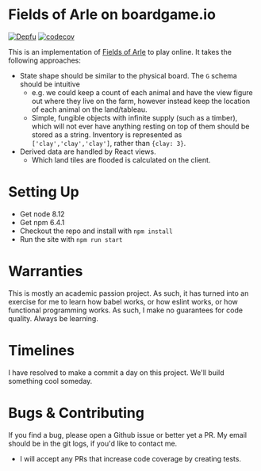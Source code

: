 # Fields of Arle on boardgame.io

[![Depfu](https://badges.depfu.com/badges/ede82a33ca142bfe99428710696ad9b3/overview.svg)](https://depfu.com/github/philihp/fields-of-arle?project_id=5793)
[![codecov](https://codecov.io/gh/philihp/fields-of-arle/branch/master/graph/badge.svg)](https://codecov.io/gh/philihp/fields-of-arle)

This is an implementation of [Fields of Arle](https://boardgamegeek.com/boardgame/159675/fields-arle) to play online. It takes the following approaches:

- State shape should be similar to the physical board. The `G` schema should be intuitive
  - e.g. we could keep a count of each animal and have the view figure out where they live on the farm, however
    instead keep the location of each animal on the land/tableau.
  - Simple, fungible objects with infinite supply (such as a timber), which will not ever have anything resting on
    top of them should be stored as a string. Inventory is represented as `['clay','clay','clay']`, rather than
    `{clay: 3}`.
- Derived data are handled by React views.
  - Which land tiles are flooded is calculated on the client.

# Setting Up

- Get node 8.12
- Get npm 6.4.1
- Checkout the repo and install with `npm install`
- Run the site with `npm run start`

# Warranties

This is mostly an academic passion project. As such, it has turned into an exercise for me to learn how babel works, or how
eslint works, or how functional programming works. As such, I make no guarantees for code quality. Always be learning.

# Timelines

I have resolved to make a commit a day on this project. We'll build something cool someday.

# Bugs & Contributing

If you find a bug, please open a Github issue or better yet a PR. My email should be in the git logs, if you'd like to
contact me.

* I will accept any PRs that increase code coverage by creating tests.
